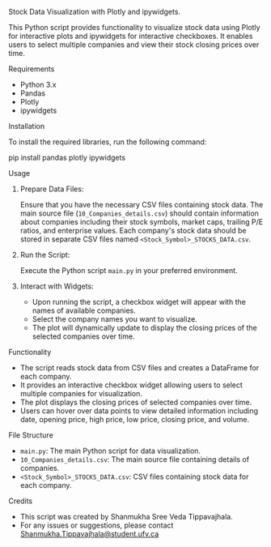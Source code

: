 
Stock Data Visualization with Plotly and ipywidgets.

This Python script provides functionality to visualize stock data using Plotly for interactive plots and ipywidgets for interactive checkboxes. It enables users to select multiple companies and view their stock closing prices over time.

Requirements

- Python 3.x
- Pandas
- Plotly
- ipywidgets

Installation

To install the required libraries, run the following command:

pip install pandas plotly ipywidgets

Usage

1. Prepare Data Files:

   Ensure that you have the necessary CSV files containing stock data. The main source file (`10_Companies_details.csv`) should contain information about companies including their stock symbols, market caps, trailing P/E ratios, and enterprise values. Each company's stock data should be stored in separate CSV files named `<Stock_Symbol>_STOCKS_DATA.csv`.

2. Run the Script:

   Execute the Python script `main.py` in your preferred environment.

3. Interact with Widgets:

   - Upon running the script, a checkbox widget will appear with the names of available companies.
   - Select the company names you want to visualize.
   - The plot will dynamically update to display the closing prices of the selected companies over time.

Functionality

- The script reads stock data from CSV files and creates a DataFrame for each company.
- It provides an interactive checkbox widget allowing users to select multiple companies for visualization.
- The plot displays the closing prices of selected companies over time.
- Users can hover over data points to view detailed information including date, opening price, high price, low price, closing price, and volume.

File Structure

- `main.py`: The main Python script for data visualization.
- `10_Companies_details.csv`: The main source file containing details of companies.
- `<Stock_Symbol>_STOCKS_DATA.csv`: CSV files containing stock data for each company.

Credits

- This script was created by Shanmukha Sree Veda Tippavajhala.
- For any issues or suggestions, please contact Shanmukha.Tippavajhala@student.ufv.ca


